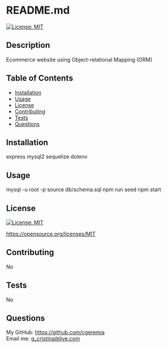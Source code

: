 # README.md
  
  [![License: MIT](https://img.shields.io/badge/License-MIT-yellow.svg)](https://opensource.org/licenses/MIT)

  ## Description
Ecommerce website using Object-relational Mapping (ORM)

  ## Table of Contents

  * [Installation](#installation)
  * [Usage](#usage)
  * [License](#license)
  * [Contributing](#contributing)
  * [Tests](#tests)
  * [Questions](#questions)

  ## Installation
 express
 mysql2
 sequelize 
 dotenv 
 
  ## Usage
mysql -u root -p
source db/schema.sql
npm run seed
npm start 

  ## License

  [![License: MIT](https://img.shields.io/badge/License-MIT-yellow.svg)](https://opensource.org/licenses/MIT)
  
  https://opensource.org/licenses/MIT 
    

  ## Contributing
No
  
  ## Tests
 No

  ## Questions
  My GitHub: https://github.com/cgeremia <br>
  Email me: g_cristina@live.com
  
  
  
